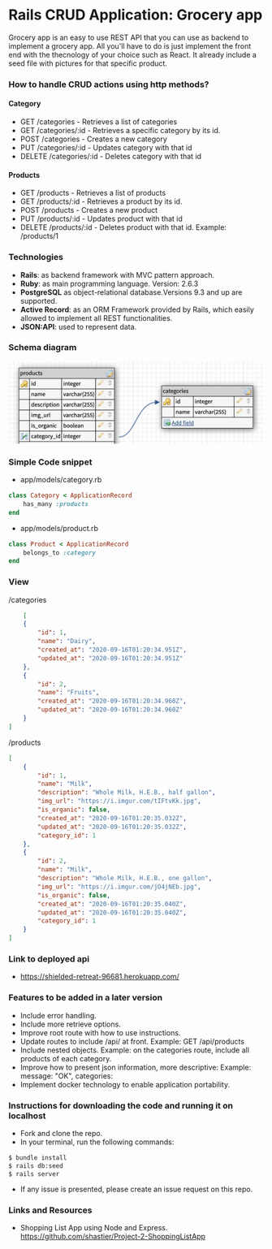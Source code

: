 # Rails CRUD Application: Grocery app

Grocery app is an easy to use REST API that you can use as backend to implement a grocery app. All you'll have to do is just implement the front end with the thecnology of your choice such as React.
It already include a seed file with pictures for that specific product. 

### How to handle CRUD actions using http methods?
#### Category
- GET /categories - Retrieves a list of categories
- GET /categories/:id - Retrieves a specific category by its id.
- POST /categories - Creates a new category
- PUT /categories/:id - Updates category with that id
- DELETE /categories/:id - Deletes category with that id 

#### Products
- GET /products - Retrieves a list of products
- GET /products/:id - Retrieves a product by its id.
- POST /products - Creates a new product
- PUT /products/:id - Updates product with that id
- DELETE /products/:id - Deletes product with that id. Example: /products/1

### Technologies
- **Rails**: as backend framework with MVC pattern approach.
- **Ruby**: as main programming language. Version: 2.6.3
- **PostgreSQL** as object-relational database.Versions 9.3 and up are supported.
- **Active Record**: as an ORM Framework provided by Rails, which easily allowed to implement all REST functionalities. 
- **JSON:API**: used to represent data. 

### Schema diagram
![schema](./assets/schema_diagram.jpg)

### Simple Code snippet
- app/models/category.rb
```ruby
class Category < ApplicationRecord
    has_many :products
end
```
- app/models/product.rb
```ruby
class Product < ApplicationRecord
    belongs_to :category
end
```

### View
/categories
```json
    [
    {
        "id": 1,
        "name": "Dairy",
        "created_at": "2020-09-16T01:20:34.951Z",
        "updated_at": "2020-09-16T01:20:34.951Z"
    },
    {
        "id": 2,
        "name": "Fruits",
        "created_at": "2020-09-16T01:20:34.960Z",
        "updated_at": "2020-09-16T01:20:34.960Z"
    }
]
```
/products
```json
[
    {
        "id": 1,
        "name": "Milk",
        "description": "Whole Milk, H.E.B., half gallon",
        "img_url": "https://i.imgur.com/tIFtvKk.jpg",
        "is_organic": false,
        "created_at": "2020-09-16T01:20:35.032Z",
        "updated_at": "2020-09-16T01:20:35.032Z",
        "category_id": 1
    },
    {
        "id": 2,
        "name": "Milk",
        "description": "Whole Milk, H.E.B., one gallon",
        "img_url": "https://i.imgur.com/jO4jNEb.jpg",
        "is_organic": false,
        "created_at": "2020-09-16T01:20:35.040Z",
        "updated_at": "2020-09-16T01:20:35.040Z",
        "category_id": 1
    }
]
```

### Link to deployed api
- https://shielded-retreat-96681.herokuapp.com/

### Features to be added in a later version
- Include error handling.
- Include more retrieve options.
- Improve root route with how to use instructions.
- Update routes to include /api/ at front. Example: GET /api/products
- Include nested objects. Example: on the categories route, include all products of each category.
- Improve how to present json information, more descriptive: Example: message: "OK", categories:
- Implement docker technology to enable application portability.

### Instructions for downloading the code and running it on localhost
- Fork and clone the repo.
- In your terminal, run the following commands:
```
$ bundle install
$ rails db:seed
$ rails server
```
- If any issue is presented, please create an issue request on this repo.

### Links and Resources
- Shopping List App using Node and Express.
https://github.com/shastier/Project-2-ShoppingListApp
